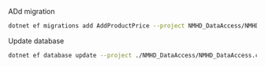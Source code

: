 ADd migration

```bash
dotnet ef migrations add AddProductPrice --project NMHD_DataAccess/NMHD_DataAccess.csproj --startup-project ./NuocMamHongDuc_Web_App/NuocMamHongDuc_Web_App.csproj
```

Update database

```bash
dotnet ef database update --project ./NMHD_DataAccess/NMHD_DataAccess.csproj --startup-project ./NuocMamHongDuc_Web_App/NuocMamHongDuc_Web_App.csproj
```